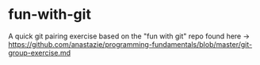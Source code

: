 # fun-with-git
A quick git pairing exercise based on the "fun with git" repo found here -> https://github.com/anastazie/programming-fundamentals/blob/master/git-group-exercise.md
